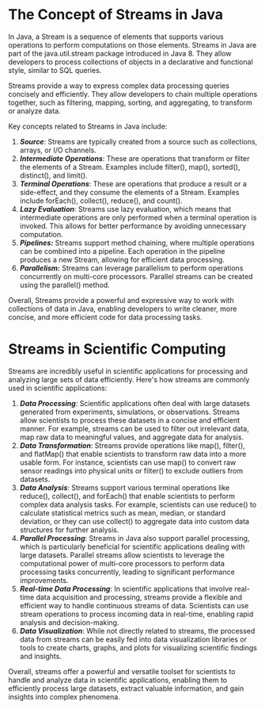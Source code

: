 # The Concept of Streams in Java

In Java, a Stream is a sequence of elements that supports various operations to perform computations on those elements. Streams in Java are part of the java.util.stream package introduced in Java 8. They allow developers to process collections of objects in a declarative and functional style, similar to SQL queries.

Streams provide a way to express complex data processing queries concisely and efficiently. They allow developers to chain multiple operations together, such as filtering, mapping, sorting, and aggregating, to transform or analyze data.

Key concepts related to Streams in Java include:

1.  ***Source***: Streams are typically created from a source such as collections, arrays, or I/O channels.
2.  ***Intermediate Operations***: These are operations that transform or filter the elements of a Stream. Examples include filter(), map(), sorted(), distinct(), and limit().
3.  ***Terminal Operations***: These are operations that produce a result or a side-effect, and they consume the elements of a Stream. Examples include forEach(), collect(), reduce(), and count().
4.  ***Lazy Evaluation***: Streams use lazy evaluation, which means that intermediate operations are only performed when a terminal operation is invoked. This allows for better performance by avoiding unnecessary computation.
5.  ***Pipelines:*** Streams support method chaining, where multiple operations can be combined into a pipeline. Each operation in the pipeline produces a new Stream, allowing for efficient data processing.
6.  ***Parallelism:*** Streams can leverage parallelism to perform operations concurrently on multi-core processors. Parallel streams can be created using the parallel() method.

Overall, Streams provide a powerful and expressive way to work with collections of data in Java, enabling developers to write cleaner, more concise, and more efficient code for data processing tasks.

# Streams in Scientific Computing

Streams are incredibly useful in scientific applications for processing and analyzing large sets of data efficiently. Here's how streams are commonly used in scientific applications:

1.  ***Data Processing***: Scientific applications often deal with large datasets generated from experiments, simulations, or observations. Streams allow scientists to process these datasets in a concise and efficient manner. For example, streams can be used to filter out irrelevant data, map raw data to meaningful values, and aggregate data for analysis.
2.  ***Data Transformation***: Streams provide operations like map(), filter(), and flatMap() that enable scientists to transform raw data into a more usable form. For instance, scientists can use map() to convert raw sensor readings into physical units or filter() to exclude outliers from datasets.
3.  ***Data Analysis***: Streams support various terminal operations like reduce(), collect(), and forEach() that enable scientists to perform complex data analysis tasks. For example, scientists can use reduce() to calculate statistical metrics such as mean, median, or standard deviation, or they can use collect() to aggregate data into custom data structures for further analysis.
4.  ***Parallel Processing***: Streams in Java also support parallel processing, which is particularly beneficial for scientific applications dealing with large datasets. Parallel streams allow scientists to leverage the computational power of multi-core processors to perform data processing tasks concurrently, leading to significant performance improvements.
5.  ***Real-time Data Processing***: In scientific applications that involve real-time data acquisition and processing, streams provide a flexible and efficient way to handle continuous streams of data. Scientists can use stream operations to process incoming data in real-time, enabling rapid analysis and decision-making.
6.  ***Data Visualization***: While not directly related to streams, the processed data from streams can be easily fed into data visualization libraries or tools to create charts, graphs, and plots for visualizing scientific findings and insights.

Overall, streams offer a powerful and versatile toolset for scientists to handle and analyze data in scientific applications, enabling them to efficiently process large datasets, extract valuable information, and gain insights into complex phenomena.